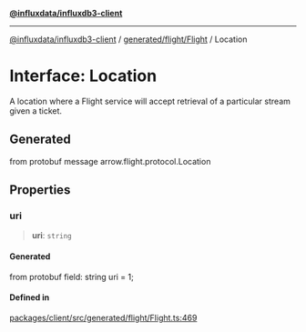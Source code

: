 [**@influxdata/influxdb3-client**](../../../../index.md)

***

[@influxdata/influxdb3-client](../../../../modules.md) / [generated/flight/Flight](../index.md) / Location

# Interface: Location

A location where a Flight service will accept retrieval of a particular
stream given a ticket.

## Generated

from protobuf message arrow.flight.protocol.Location

## Properties

### uri

> **uri**: `string`

#### Generated

from protobuf field: string uri = 1;

#### Defined in

[packages/client/src/generated/flight/Flight.ts:469](https://github.com/InfluxCommunity/influxdb3-js/blob/6328be2232de5032f7226e569b6b0154d8900f73/packages/client/src/generated/flight/Flight.ts#L469)
